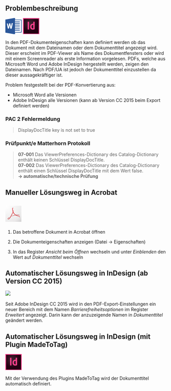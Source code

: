 ## Problembeschreibung

![](/assets/icon_word.jpg)  ![](/assets/icon_indesign.jpg)

In den PDF-Dokumenteigenschaften kann definiert werden ob das Dokument mit dem Dateinamen oder dem Dokumenttitel angezeigt wird. Dieser erscheint im PDF-Viewer als Name des Dokumentfensters oder wird mit einem Screenreader als erste Information vorgelesen. PDFs, welche aus Microsoft Word und Adobe InDesign hergestellt werden, zeigen den Dateinamen. Nach PDF/UA ist jedoch der Dokumenttitel einzustellen da dieser aussagekräftiger ist.

Problem festgestellt bei der PDF-Konvertierung aus:

* Microsoft Word alle Versionen
* Adobe InDesign alle Versionen \(kann ab Version CC 2015 beim Export definiert werden\)

### PAC 2 Fehlermeldung

> DisplayDocTitle key is not set to true

### **Prüfpunkt/e Matterhorn Protokoll**

> **07-001** Das ViewerPreferences-Dictionary des Catalog-Dictionary enthält keinen Schlüssel DisplayDocTitle.  
> **07-002** Das ViewerPreferences-Dictionary des Catalog-Dictionary enthält einen Schlüssel DisplayDocTitle mit dem Wert false.  
> **→ automatische/technische Prüfung**

## Manueller Lösungsweg in Acrobat

## ![](/assets/icon_acrobat.jpg)

1. Das betroffene Dokument in Acrobat öffnen

2. Die Dokumenteigenschaften anzeigen \(Datei → Eigenschaften\)

3. In das Register _Ansicht beim Öffnen_ wechseln und unter _Einblenden_ den Wert auf _Dokumenttitel_ wechseln

## Automatischer Lösungsweg in InDesign \(ab Version CC 2015\)

![](blob:https://www.gitbook.com/65b726d4-2675-44dc-9d8d-e042a30b0bd6)

Seit Adobe InDesign CC 2015 wird in den PDF-Export-Einstellungen ein neuer Bereich mit dem Namen _Barrierefreiheitsoptionen_ im Register _Erweitert_ angezeigt. Darin kann der anzuzeigende Namen in _Dokumenttitel_ geändert werden.

## Automatischer Lösungsweg in InDesign \(mit Plugin MadeToTag\)

![](/assets/icon_indesign.jpg)

Mit der Verwendung des Plugins MadeToTag wird der Dokumenttitel automatisch definiert.

